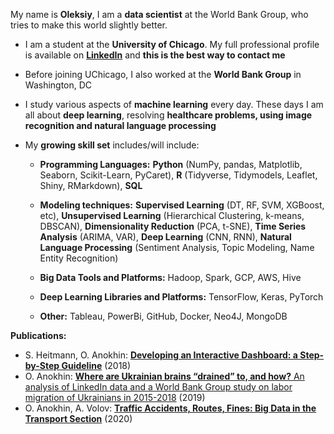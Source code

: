 My name is **Oleksiy**, I am a **data scientist** at the World Bank Group, who tries to make this world slightly better. 

* I am a student at the **University of Chicago**. My full professional profile is available on [**LinkedIn**](https://www.linkedin.com/in/oanokhin/) and **this is the best way to contact me**

* Before joining UChicago, I also worked at the **World Bank Group** in Washington, DC

* I study various aspects of **machine learning** every day. These days I am all about **deep learning**, resolving **healthcare problems, using image recognition and natural language processing**

* My **growing skill set** includes/will include:

  + **Programming Languages:** **Python** (NumPy, pandas, Matplotlib, Seaborn, Scikit-Learn, PyCaret), **R** (Tidyverse, Tidymodels, Leaflet, Shiny, RMarkdown), **SQL**

  + **Modeling techniques:** **Supervised Learning** (DT, RF, SVM, XGBoost, etc), **Unsupervised Learning** (Hierarchical Clustering, k-means, DBSCAN), **Dimensionality Reduction** (PCA, t-SNE), **Time Series Analysis** (ARIMA, VAR), **Deep Learning** (CNN, RNN), **Natural Language Processing** (Sentiment Analysis, Topic Modeling, Name Entity Recognition)

  + **Big Data Tools and Platforms:** Hadoop, Spark, GCP, AWS, Hive

  + **Deep Learning Libraries and Platforms:** TensorFlow, Keras, PyTorch

  + **Other:** Tableau, PowerBi, GitHub, Docker, Neo4J, MongoDB
  
**Publications:**

- S. Heitmann, O. Anokhin: [**Developing an Interactive Dashboard: a Step-by-Step Guideline**](https://drive.google.com/file/d/1VcySMmv1C8SF8c-a19QHrWgCzV8qJECh/view?usp=sharing) (2018)
- O. Anokhin: [**Where are Ukrainian brains “drained” to, and how?** An analysis of LinkedIn data and a World Bank Group study on labor migration of Ukrainians in 2015-2018](https://voxukraine.org/en/where-are-ukrainian-brains-drained-to-and-how/) (2019)
- O. Anokhin, A. Volov: [**Traffic Accidents, Routes, Fines: Big Data in the Transport Section**](https://voxukraine.org/en/traffic-accidents-routes-fines-big-data-in-the-transport-section/) (2020)

